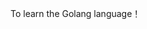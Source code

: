 To learn the Golang language！
<!---
huahuaaixuexi/huahuaaixuexi is a ✨ special ✨ repository because its `README.md` (this file) appears on your GitHub profile.
You can click the Preview link to take a look at your changes.
--->
